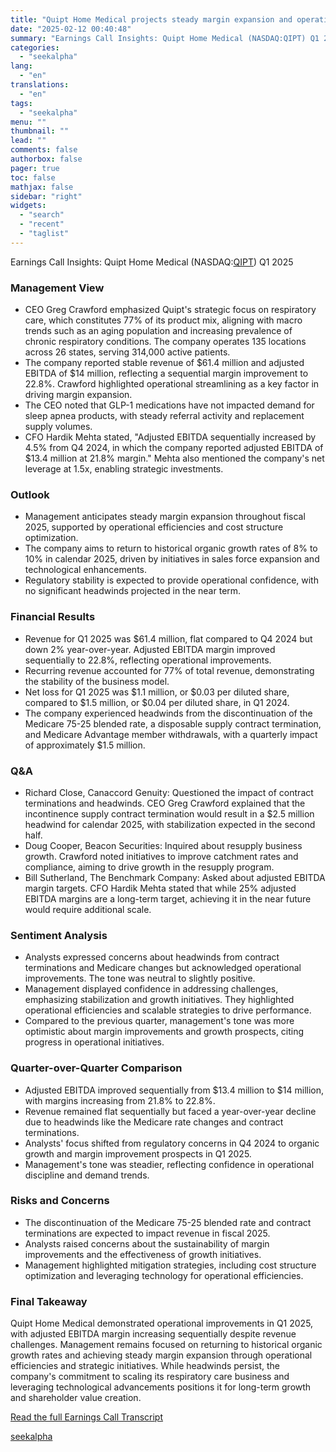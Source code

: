 ```yaml
---
title: "Quipt Home Medical projects steady margin expansion and operational growth in 2025"
date: "2025-02-12 00:40:48"
summary: "Earnings Call Insights: Quipt Home Medical (NASDAQ:QIPT) Q1 2025 Management View CEO Greg Crawford emphasized Quipt's strategic focus on respiratory care, which constitutes 77% of its product mix, aligning with macro trends such as an aging population and increasing prevalence of chronic respiratory conditions. The company operates 135 locations across..."
categories:
  - "seekalpha"
lang:
  - "en"
translations:
  - "en"
tags:
  - "seekalpha"
menu: ""
thumbnail: ""
lead: ""
comments: false
authorbox: false
pager: true
toc: false
mathjax: false
sidebar: "right"
widgets:
  - "search"
  - "recent"
  - "taglist"
---
```


Earnings Call Insights: Quipt Home Medical (NASDAQ:[QIPT](https://seekingalpha.com/symbol/QIPT "Quipt Home Medical Corp.")) Q1 2025

### Management View

* CEO Greg Crawford emphasized Quipt's strategic focus on respiratory care, which constitutes 77% of its product mix, aligning with macro trends such as an aging population and increasing prevalence of chronic respiratory conditions. The company operates 135 locations across 26 states, serving 314,000 active patients.
* The company reported stable revenue of $61.4 million and adjusted EBITDA of $14 million, reflecting a sequential margin improvement to 22.8%. Crawford highlighted operational streamlining as a key factor in driving margin expansion.
* The CEO noted that GLP-1 medications have not impacted demand for sleep apnea products, with steady referral activity and replacement supply volumes.
* CFO Hardik Mehta stated, "Adjusted EBITDA sequentially increased by 4.5% from Q4 2024, in which the company reported adjusted EBITDA of $13.4 million at 21.8% margin." Mehta also mentioned the company's net leverage at 1.5x, enabling strategic investments.

### Outlook

* Management anticipates steady margin expansion throughout fiscal 2025, supported by operational efficiencies and cost structure optimization.
* The company aims to return to historical organic growth rates of 8% to 10% in calendar 2025, driven by initiatives in sales force expansion and technological enhancements.
* Regulatory stability is expected to provide operational confidence, with no significant headwinds projected in the near term.

### Financial Results

* Revenue for Q1 2025 was $61.4 million, flat compared to Q4 2024 but down 2% year-over-year. Adjusted EBITDA margin improved sequentially to 22.8%, reflecting operational improvements.
* Recurring revenue accounted for 77% of total revenue, demonstrating the stability of the business model.
* Net loss for Q1 2025 was $1.1 million, or $0.03 per diluted share, compared to $1.5 million, or $0.04 per diluted share, in Q1 2024.
* The company experienced headwinds from the discontinuation of the Medicare 75-25 blended rate, a disposable supply contract termination, and Medicare Advantage member withdrawals, with a quarterly impact of approximately $1.5 million.

### Q&A

* Richard Close, Canaccord Genuity: Questioned the impact of contract terminations and headwinds. CEO Greg Crawford explained that the incontinence supply contract termination would result in a $2.5 million headwind for calendar 2025, with stabilization expected in the second half.
* Doug Cooper, Beacon Securities: Inquired about resupply business growth. Crawford noted initiatives to improve catchment rates and compliance, aiming to drive growth in the resupply program.
* Bill Sutherland, The Benchmark Company: Asked about adjusted EBITDA margin targets. CFO Hardik Mehta stated that while 25% adjusted EBITDA margins are a long-term target, achieving it in the near future would require additional scale.

### Sentiment Analysis

* Analysts expressed concerns about headwinds from contract terminations and Medicare changes but acknowledged operational improvements. The tone was neutral to slightly positive.
* Management displayed confidence in addressing challenges, emphasizing stabilization and growth initiatives. They highlighted operational efficiencies and scalable strategies to drive performance.
* Compared to the previous quarter, management's tone was more optimistic about margin improvements and growth prospects, citing progress in operational initiatives.

### Quarter-over-Quarter Comparison

* Adjusted EBITDA improved sequentially from $13.4 million to $14 million, with margins increasing from 21.8% to 22.8%.
* Revenue remained flat sequentially but faced a year-over-year decline due to headwinds like the Medicare rate changes and contract terminations.
* Analysts' focus shifted from regulatory concerns in Q4 2024 to organic growth and margin improvement prospects in Q1 2025.
* Management's tone was steadier, reflecting confidence in operational discipline and demand trends.

### Risks and Concerns

* The discontinuation of the Medicare 75-25 blended rate and contract terminations are expected to impact revenue in fiscal 2025.
* Analysts raised concerns about the sustainability of margin improvements and the effectiveness of growth initiatives.
* Management highlighted mitigation strategies, including cost structure optimization and leveraging technology for operational efficiencies.

### Final Takeaway

Quipt Home Medical demonstrated operational improvements in Q1 2025, with adjusted EBITDA margin increasing sequentially despite revenue challenges. Management remains focused on returning to historical organic growth rates and achieving steady margin expansion through operational efficiencies and strategic initiatives. While headwinds persist, the company's commitment to scaling its respiratory care business and leveraging technological advancements positions it for long-term growth and shareholder value creation.

[Read the full Earnings Call Transcript](https://seekingalpha.com/symbol/QIPT/earnings/transcripts)

[seekalpha](https://seekingalpha.com/news/4406487-quipt-home-medical-projects-steady-margin-expansion-and-operational-growth-in-2025)
